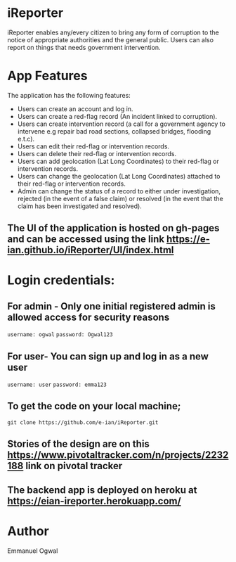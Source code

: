 # iReporter
 iReporter enables any/every citizen to bring any form of corruption to the notice of appropriate authorities and the general public. Users can also report on things that needs government intervention.
 
# App Features
The application has the following features:
* Users can create an account and log in.
* Users can create a red-flag record (An incident linked to corruption).
* Users can create intervention record (a call for a government agency to intervene e.g
repair bad road sections, collapsed bridges, flooding e.t.c).
* Users can edit their red-flag or intervention records.
* Users can delete their red-flag or intervention records.
* Users can add geolocation (Lat Long Coordinates) to their red-flag or intervention
records.
* Users can change the geolocation (Lat Long Coordinates) attached to their red-flag or
intervention records.
* Admin can change the status of a record to either under investigation, rejected (in the
event of a false claim) or resolved (in the event that the claim has been investigated and
resolved).

## The UI of the application is hosted on gh-pages and can be accessed using the link https://e-ian.github.io/iReporter/UI/index.html

# Login credentials:
## For admin - Only one initial registered admin is allowed access for security reasons
`username: ogwal`
`password: Ogwal123`

## For user- You can sign up and log in as a new user
`username: user`
`password: emma123`

## To get the code on your local machine;
 ```git clone https://github.com/e-ian/iReporter.git ```
 
## Stories of the design are on this https://www.pivotaltracker.com/n/projects/2232188 link on pivotal tracker

## The backend app is deployed on heroku at https://eian-ireporter.herokuapp.com/

# Author
Emmanuel Ogwal
